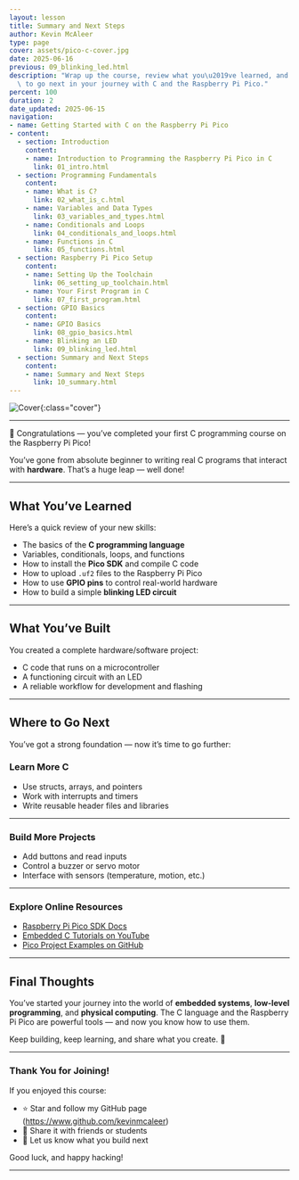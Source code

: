 ```yaml
---
layout: lesson
title: Summary and Next Steps
author: Kevin McAleer
type: page
cover: assets/pico-c-cover.jpg
date: 2025-06-16
previous: 09_blinking_led.html
description: "Wrap up the course, review what you\u2019ve learned, and discover where\
  \ to go next in your journey with C and the Raspberry Pi Pico."
percent: 100
duration: 2
date_updated: 2025-06-15
navigation:
- name: Getting Started with C on the Raspberry Pi Pico
- content:
  - section: Introduction
    content:
    - name: Introduction to Programming the Raspberry Pi Pico in C
      link: 01_intro.html
  - section: Programming Fundamentals
    content:
    - name: What is C?
      link: 02_what_is_c.html
    - name: Variables and Data Types
      link: 03_variables_and_types.html
    - name: Conditionals and Loops
      link: 04_conditionals_and_loops.html
    - name: Functions in C
      link: 05_functions.html
  - section: Raspberry Pi Pico Setup
    content:
    - name: Setting Up the Toolchain
      link: 06_setting_up_toolchain.html
    - name: Your First Program in C
      link: 07_first_program.html
  - section: GPIO Basics
    content:
    - name: GPIO Basics
      link: 08_gpio_basics.html
    - name: Blinking an LED
      link: 09_blinking_led.html
  - section: Summary and Next Steps
    content:
    - name: Summary and Next Steps
      link: 10_summary.html
---
```



![Cover](assets/pico-c-cover.jpg){:class="cover"}

---

🎉 Congratulations — you’ve completed your first C programming course on the Raspberry Pi Pico!

You’ve gone from absolute beginner to writing real C programs that interact with **hardware**. That’s a huge leap — well done!

---

## What You’ve Learned

Here’s a quick review of your new skills:

- The basics of the **C programming language**
- Variables, conditionals, loops, and functions
- How to install the **Pico SDK** and compile C code
- How to upload `.uf2` files to the Raspberry Pi Pico
- How to use **GPIO pins** to control real-world hardware
- How to build a simple **blinking LED circuit**

---

## What You’ve Built

You created a complete hardware/software project:

- C code that runs on a microcontroller
- A functioning circuit with an LED
- A reliable workflow for development and flashing

---

## Where to Go Next

You’ve got a strong foundation — now it’s time to go further:

### Learn More C

- Use structs, arrays, and pointers
- Work with interrupts and timers
- Write reusable header files and libraries

---

### Build More Projects

- Add buttons and read inputs
- Control a buzzer or servo motor
- Interface with sensors (temperature, motion, etc.)

---

### Explore Online Resources

- [Raspberry Pi Pico SDK Docs](https://raspberrypi.github.io/pico-sdk-doxygen/)
- [Embedded C Tutorials on YouTube](https://www.youtube.com/results?search_query=embedded+c+raspberry+pi+pico)
- [Pico Project Examples on GitHub](https://github.com/raspberrypi/pico-examples)

---

## Final Thoughts

You’ve started your journey into the world of **embedded systems**, **low-level programming**, and **physical computing**. The C language and the Raspberry Pi Pico are powerful tools — and now you know how to use them.

Keep building, keep learning, and share what you create. 🚀

---

### Thank You for Joining!

If you enjoyed this course:

- ⭐ Star and follow my GitHub page (<https://www.github.com/kevinmcaleer>)
- 📣 Share it with friends or students
- 💬 Let us know what you build next

Good luck, and happy hacking!

---
